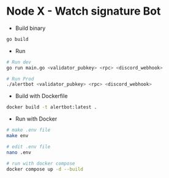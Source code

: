 # Node X - Watch signature Bot

- Build binary
```sh
go build
```

- Run
```sh
# Run dev
go run main.go <validator_pubkey> <rpc> <discord_webhook>

# Run Prod
./alertbot <validator_pubkey> <rpc> <discord_webhook>
```

- Build with Dockerfile
```sh
docker build -t alertbot:latest .
```

- Run with Docker
```sh
# make .env file
make env

# edit .env file
nano .env

# run with docker compose
docker compose up -d --build
```